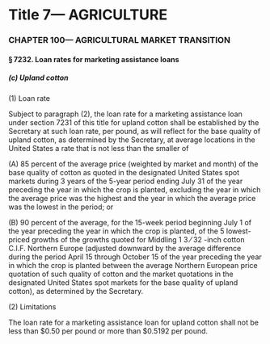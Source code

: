 
# Title 7— AGRICULTURE
### CHAPTER 100— AGRICULTURAL MARKET TRANSITION
#### § 7232. Loan rates for marketing assistance loans
##### (c) Upland cotton

(1) Loan rate

Subject to paragraph (2), the loan rate for a marketing assistance loan under section 7231 of this title for upland cotton shall be established by the Secretary at such loan rate, per pound, as will reflect for the base quality of upland cotton, as determined by the Secretary, at average locations in the United States a rate that is not less than the smaller of

(A) 85 percent of the average price (weighted by market and month) of the base quality of cotton as quoted in the designated United States spot markets during 3 years of the 5-year period ending July 31 of the year preceding the year in which the crop is planted, excluding the year in which the average price was the highest and the year in which the average price was the lowest in the period; or

(B) 90 percent of the average, for the 15-week period beginning July 1 of the year preceding the year in which the crop is planted, of the 5 lowest-priced growths of the growths quoted for Middling 1 3 ⁄ 32 -inch cotton C.I.F. Northern Europe (adjusted downward by the average difference during the period April 15 through October 15 of the year preceding the year in which the crop is planted between the average Northern European price quotation of such quality of cotton and the market quotations in the designated United States spot markets for the base quality of upland cotton), as determined by the Secretary.

(2) Limitations

The loan rate for a marketing assistance loan for upland cotton shall not be less than $0.50 per pound or more than $0.5192 per pound.
